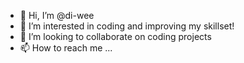 - 👋 Hi, I’m @di-wee
- 👀 I’m interested in coding and improving my skillset!
- 💞️ I’m looking to collaborate on coding projects
- 📫 How to reach me ...

<!---
di-wee/di-wee is a ✨ special ✨ repository because its `README.md` (this file) appears on your GitHub profile.
You can click the Preview link to take a look at your changes.
--->
